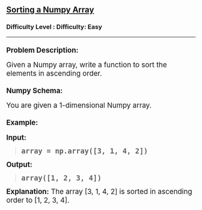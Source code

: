 <h2><a href="https://www.geeksforgeeks.org/problems/sorting-a-numpy-array/1?page=1&difficulty=Basic,Easy&status=unsolved&sortBy=accuracy">Sorting a Numpy Array</a></h2><h3>Difficulty Level : Difficulty: Easy</h3><hr><div class="problems_problem_content__Xm_eO"><h3 class="" data-start="4443" data-end="4480"><span style="font-size: 14pt;">Problem Description:</span></h3>
<p><span style="font-size: 14pt;"> </span></p>
<p class="" data-start="4507" data-end="4585"><span style="font-size: 14pt;">Given a Numpy array, write a function to sort the elements in ascending order.</span></p>
<p><span style="font-size: 14pt;"> </span></p>
<h3 class="" data-start="4587" data-end="4604"><span style="font-size: 14pt;">Numpy Schema:</span></h3>
<p><span style="font-size: 14pt;"> </span></p>
<p class="" data-start="4605" data-end="4647"><span style="font-size: 14pt;">You are given a 1-dimensional Numpy array.</span></p>
<p><span style="font-size: 14pt;"> </span></p>
<h3 class="" data-start="4649" data-end="4661"><span style="font-size: 14pt;">Example:</span></h3>
<p><span style="font-size: 14pt;"> </span></p>
<p class="" data-start="4663" data-end="4673"><span style="font-size: 14pt;"><strong data-start="4663" data-end="4673">Input:</strong></span></p>
<blockquote>
<pre data-start="4663" data-end="4673"><span style="font-size: 18.6667px;"><strong>array = np.array([3, 1, 4, 2])</strong></span></pre>
</blockquote>
<p class="" data-start="4663" data-end="4673"><span style="font-size: 14pt;"><strong data-start="4720" data-end="4731">Output:</strong></span></p>
<blockquote>
<pre data-start="4720" data-end="4731"><span style="font-size: 14pt;"><strong>array([1, 2, 3, 4])</strong></span></pre>
</blockquote>
<p><span style="font-size: 14pt;"> </span></p>
<p class="" data-start="4767" data-end="4852"><span style="font-size: 14pt;"><strong data-start="4767" data-end="4783">Explanation:</strong> The array [3, 1, 4, 2] is sorted in ascending order to [1, 2, 3, 4].</span></p></div>